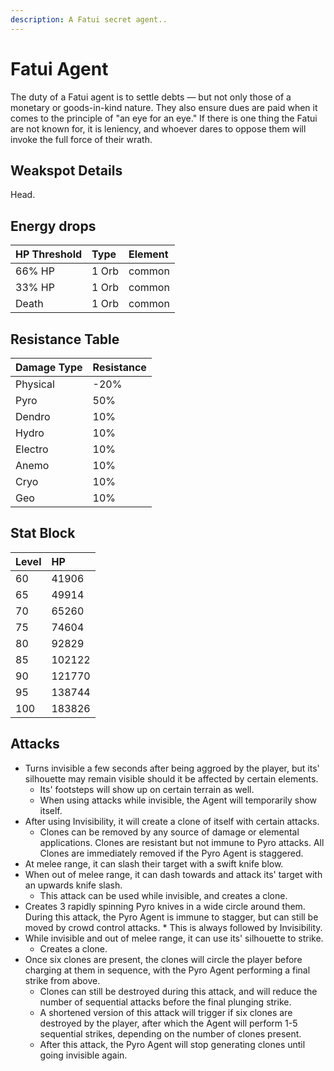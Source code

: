 ```yaml
---
description: A Fatui secret agent..
---
```


# Fatui Agent

The duty of a Fatui agent is to settle debts — but not only those of a monetary or goods-in-kind nature. They also ensure dues are paid when it comes to the principle of "an eye for an eye." If there is one thing the Fatui are not known for, it is leniency, and whoever dares to oppose them will invoke the full force of their wrath.

## Weakspot Details

Head.

## Energy drops

| HP Threshold | Type  | Element |
| :----------- | :---- | :------ |
| 66% HP       | 1 Orb | common  |
| 33% HP       | 1 Orb | common  |
| Death        | 1 Orb | common  |

## Resistance Table

| Damage Type | Resistance |
| :---------- | :--------- |
| Physical    | -20%       |
| Pyro        | 50%        |
| Dendro      | 10%        |
| Hydro       | 10%        |
| Electro     | 10%        |
| Anemo       | 10%        |
| Cryo        | 10%        |
| Geo         | 10%        |

## Stat Block

| Level | HP     |
| :---- | :----- |
| 60    | 41906  |
| 65    | 49914  |
| 70    | 65260  |
| 75    | 74604  |
| 80    | 92829  |
| 85    | 102122 |
| 90    | 121770 |
| 95    | 138744 |
| 100   | 183826 |

## Attacks

* Turns invisible a few seconds after being aggroed by the player, but its' silhouette may remain visible should it be affected by certain elements.
  * Its' footsteps will show up on certain terrain as well.
  * When using attacks while invisible, the Agent will temporarily show itself.
* After using Invisibility, it will create a clone of itself with certain attacks.
  * Clones can be removed by any source of damage or elemental applications. Clones are resistant but not immune to Pyro attacks. All Clones are immediately removed if the Pyro Agent is staggered.
* At melee range, it can slash their target with a swift knife blow.
* When out of melee range, it can dash towards and attack its' target with an upwards knife slash.
  * This attack can be used while invisible, and creates a clone.
* Creates 3 rapidly spinning Pyro knives in a wide circle around them. During this attack, the Pyro Agent is immune to stagger, but can still be moved by crowd control attacks. \* This is always followed by Invisibility.
* While invisible and out of melee range, it can use its' silhouette to strike.
  * Creates a clone.
* Once six clones are present, the clones will circle the player before charging at them in sequence, with the Pyro Agent performing a final strike from above.
  * Clones can still be destroyed during this attack, and will reduce the number of sequential attacks before the final plunging strike.
  * A shortened version of this attack will trigger if six clones are destroyed by the player, after which the Agent will perform 1-5 sequential strikes, depending on the number of clones present.
  * After this attack, the Pyro Agent will stop generating clones until going invisible again.
